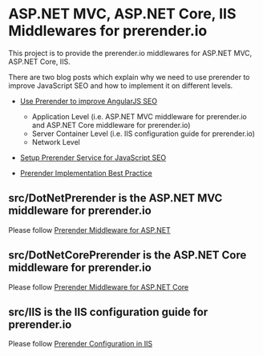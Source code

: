 # ASP.NET MVC, ASP.NET Core, IIS Middlewares for prerender.io
This project is to provide the prerender.io middlewares for ASP.NET MVC, ASP.NET Core, IIS. 

There are two blog posts which explain why we need to use prerender to improve JavaScript SEO and how to implement it on different levels.
* [Use Prerender to improve AngularJS SEO](http://netopensource.com/use-prerender-improve-angularjs-seo/)

  * Application Level (i.e.  ASP.NET MVC middleware for prerender.io and ASP.NET Core middleware for prerender.io)
  * Server Container Level (i.e. IIS configuration guide for prerender.io)
  * Network Level
  
* [Setup Prerender Service for JavaScript SEO](http://netopensource.com/setup-prerender-service-javascript-seo/)

* [Prerender Implementation Best Practice](http://netopensource.com/prerender-implementation-best-practice/)

## src/DotNetPrerender is the ASP.NET MVC middleware for prerender.io

   Please follow [Prerender Middleware for ASP.NET](https://github.com/dingyuliang/prerender-dotnet/wiki/Prerender-Configuration-in-IIS)

## src/DotNetCorePrerender is the ASP.NET Core middleware for prerender.io 

   Please follow [Prerender Middleware for ASP.NET Core](https://github.com/dingyuliang/prerender-dotnet/wiki/Prerender-Configuration-in-IIS)

## src/IIS is the IIS configuration guide for prerender.io
   
   Please follow [Prerender Configuration in IIS](https://github.com/dingyuliang/prerender-dotnet/wiki/Prerender-Configuration-in-IIS)

